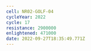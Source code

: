 ```yaml
---
cell: NR02-GOLF-04
cycleYear: 2022
cycle: 17
resistance: 2900000
enlightened: 471000
date: 2022-09-27T18:35:49.771Z
---
```

